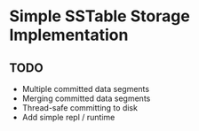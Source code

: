 # Simple SSTable Storage Implementation

## TODO
- Multiple committed data segments
- Merging committed data segments
- Thread-safe committing to disk
- Add simple repl / runtime